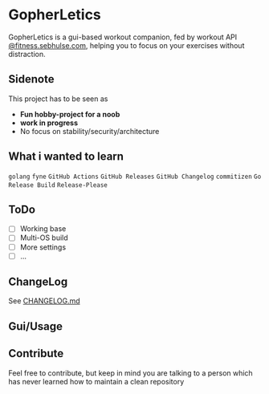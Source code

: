 # GopherLetics
GopherLetics is a gui-based workout companion, fed by workout API [@fitness.sebhulse.com](https://fitness.sebhulse.com/index.html), helping you to focus on your exercises without distraction.

## Sidenote
This project has to be seen as
- **Fun hobby-project for a noob**
- **work in progress**
- No focus on stability/security/architecture

## What i wanted to learn
`golang` `fyne` `GitHub Actions` `GitHub Releases` `GitHub Changelog` `commitizen` `Go Release Build` `Release-Please`

## ToDo
- [ ] Working base
- [ ] Multi-OS build
- [ ] More settings
- [ ] ...

## ChangeLog
See [CHANGELOG.md](https://github.com/SHU-red/GopherLetics/blob/main/CHANGELOG.md)

## Gui/Usage

## Contribute
Feel free to contribute, but keep in mind you are talking to a person which has never learned how to maintain a clean repository